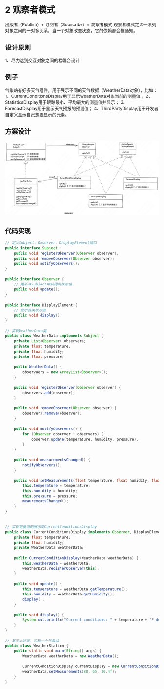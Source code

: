 # 2 观察者模式
出版者（Publish）+ 订阅者（Subscribe）= 观察者模式
观察者模式定义一系列对象之间的一对多关系，当一个对象改变状态，它的依赖都会被通知。

## 设计原则

1、尽力达到交互对象之间的松耦合设计

## 例子

气象站有好多天气组件，用于展示不同的天气数据（WeatherData对象），比如：
1、CurrentConditionsDisplay用于显示WeatherData对象当前的测量值；
2、StatisticsDisplay用于跟踪最小、平均最大的测量值并显示；
3、ForecastDisplay用于显示天气预报的预测值；
4、ThirdPartyDisplay用于开发者自定义显示自己想要显示的元素。

## 方案设计

![观察者模式](./images/Pasted%20image%2020230312205402.png)

## 代码实现

```Java
// 定义Subject、Observer、DisplayElement接口
public interface Subject {
	public void registerObserver(Observer observer);
	public void removeObserver(Observer observer);
	public void notifyObservers();
}

public interface Observer {
	// 更新从Subject中获得的状态值
	public void update(); 
}

public interface DisplayElement {
	// 显示各类状态值
	public void display();
}

// 实现WeatherData类
public class WeatherData implements Subject {
	private List<Observer> observers;
	private float temperature;
	private float humidity;
	private float pressure;

	public WeatherData() {
		observaers = new ArrayList<Observer>();
	}

	public void registerObserver(Observer observer) {
		observers.add(observer);
	}

	public void removeObserver(Observer observer) {
		observers.remove(observer);
	}

	public void notifyObservers() {
		for (Observer observer : observers) {
			observer.update(temperature, humidity, pressure);
		}
	}

	public void measurementsChanged() {
		notifyObservers();
	}

	public void setMeasurements(float temperature, float humidity, float pressure) {
		this.temperature = temperature;
		this.humidity = humidity;
		this.pressure = pressure;
		meaurementsChanged();
	}
}


// 实现测量值的展示类CurrentConditionsDisplay
public class CurrentConditionsDisplay implements Observer, DisplayElement {
	private float temperature;
	private float humidity;
	private WeatherData weatherData;

	public CurrentConditionDisplay(WeatherData weatherData) {
		this.weatherData = weatherData;
		weatherData.registerObserver(this);
	}

	public void update() {
		this.temperature = weatherData.getTemperature();
		this.humidity = weatherData.getHumidity();
		display();
	}

	public void display() {
		System.out.println("Current conditions: " + temperature + "F degrees and " + humidity + "% humidity");
	}
}

// 基于上述类，实现一个气象站
public class WeatherStation {
	public static void main(String[] args) {
		WeatherData weatherData = new WeatherData();

		CurrentConditionDisplay currentDisplay = new CurrentConditionDisplay(weatherData);
		weatherData.setMeasurements(80, 65, 30.4f);
	}
}
```
